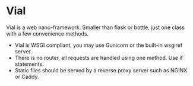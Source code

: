 Vial
====

Vial is a web nano-framework. Smaller than flask or bottle, just one class with a few convenience methods.

 - Vial is WSGI compliant, you may use Gunicorn or the built-in wsgiref server.
 - There is no router, all requests are handled using one method. Use if statements.
 - Static files should be served by a reverse proxy server such as NGINX or Caddy.



